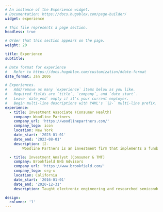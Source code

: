 ```yaml
---
# An instance of the Experience widget.
# Documentation: https://docs.hugoblox.com/page-builder/
widget: experience

# This file represents a page section.
headless: true

# Order that this section appears on the page.
weight: 20

title: Experience
subtitle:

# Date format for experience
#   Refer to https://docs.hugoblox.com/customization/#date-format
date_format: Jan 2006

# Experiences.
#   Add/remove as many `experience` items below as you like.
#   Required fields are `title`, `company`, and `date_start`.
#   Leave `date_end` empty if it's your current employer.
#   Begin multi-line descriptions with YAML's `|2-` multi-line prefix.
experience:
  - title: Investment Associate (Consumer Health) 
    company: Woodline Partners
    company_url: 'https://woodlinepartners.com/'
    company_logo: icon
    location: New York
    date_start: '2023-01-01'
    date_end: '2023-08-01'
    description: |2-
        Woodline Partners is an investment firm that implements a fundamental sub-sector equity strategy, managing $8bn+ in assets. 

  - title: Investment Analyst (Consumer & TMT)
    company: Brookfield BHS Advisors
    company_url: 'https://www.brookfield.com/'
    company_logo: org-x
    location: California
    date_start: '2016-01-01'
    date_end: '2020-12-31'
    description: Taught electronic engineering and researched semiconductor physics.

design:
  columns: '1'
---
```

